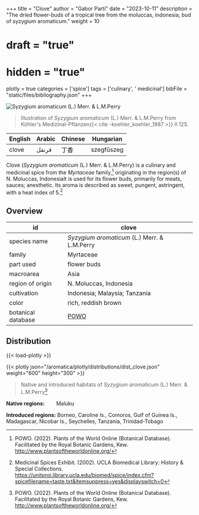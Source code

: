 +++
title = "Clove"
author = "Gabor Parti"
date = "2023-10-11"
description = "The dried flower-buds of a tropical tree from the moluccas, indonesia; bud of syzygium aromaticum."
weight = 10
# draft = "true"
# hidden = "true"
plotly = true
categories = ['spice']
tags = ['culinary', ' medicinal']
bibFile = "static/files/bibliography.json"
+++

![*Syzygium aromaticum* (L.) Merr. \& L.M.Perry](/images/illustrations/clove.png?width=25vw "Illustration of Syzygium aromaticum from Köhler's Medizinal-Pflanzen")

>Illustration of *Syzygium aromaticum* (L.) Merr. \& L.M.Perry from Köhler's Medizinal-Pflanzen{{< cite -koehler_koehler_1887 >}} II 125.

|English|Arabic|Chinese| Hungarian|
|-------|------|-------|----------|
| clove | قرنفل|   丁香  |szegfűszeg|

Clove (*Syzygium aromaticum* (L.) Merr. \& L.M.Perry) is a culinary and medicinal spice from the *Myrtaceae* family,[^powo] originating in the region(s) of N. Moluccas, IndonesiaIt is used for its flower buds, primarily for meats, sauces; anesthetic. Its aroma is described as sweet, pungent, astringent, with a heat index of 5.[^ucla_medicinal_2002]

## Overview

|        id        |                       clove                       |
|------------------|---------------------------------------------------|
|   species name   |   *Syzygium aromaticum* (L.) Merr. \& L.M.Perry   |
|      family      |                     Myrtaceae                     |
|     part used    |                    flower buds                    |
|     macroarea    |                        Asia                       |
| region of origin |               N. Moluccas, Indonesia              |
|    cultivation   |           Indonesia; Malaysia; Tanzania           |
|       color      |                rich, reddish brown                |
|botanical database|[POWO](https://powo.science.kew.org/taxon/601421-1)|

## Distribution

{{< load-plotly >}}

{{< plotly json="/aromatica/plotly/distributions/dist_clove.json" weight="600" height="300" >}}

>Native and introduced habitats of *Syzygium aromaticum* (L.) Merr. \& L.M.Perry[^powo]

**Native regions:** &nbsp; &nbsp; &nbsp; &nbsp;Maluku

**Introduced regions:** Borneo, Caroline Is., Comoros, Gulf of Guinea Is., Madagascar, Nicobar Is., Seychelles, Tanzania, Trinidad-Tobago

[^powo]: POWO. (2022). Plants of the World Online (Botanical Database). Facilitated by the Royal Botanic Gardens, Kew. http://www.plantsoftheworldonline.org/
[^ucla_medicinal_2002]: Medicinal Spices Exhibit. (2002). UCLA Biomedical Library: History & Special Collections. https://unitproj.library.ucla.edu/biomed/spice/index.cfm?spicefilename=taste.txt&itemsuppress=yes&displayswitch=0


